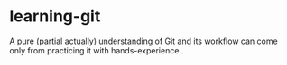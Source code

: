 # learning-git
A pure (partial actually) understanding of Git and its workflow can come only from practicing it with hands-experience .
